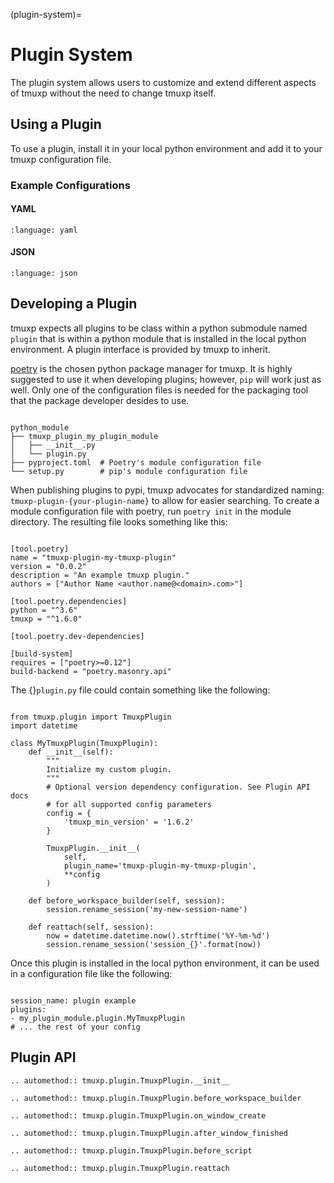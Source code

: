 (plugin-system)=

# Plugin System

The plugin system allows users to customize and extend different aspects of
tmuxp without the need to change tmuxp itself.

## Using a Plugin

To use a plugin, install it in your local python environment and add it to
your tmuxp configuration file.

### Example Configurations

#### YAML

```{literalinclude} ../examples/plugin-system.yaml
:language: yaml

```

#### JSON

```{literalinclude} ../examples/plugin-system.json
:language: json

```

[poetry]: https://python-poetry.org/

## Developing a Plugin

tmuxp expects all plugins to be class within a python submodule named
`plugin` that is within a python module that is installed in the local
python environment. A plugin interface is provided by tmuxp to inherit.

[poetry][poetry] is the chosen python package manager for tmuxp. It is highly
suggested to use it when developing plugins; however, `pip` will work
just as well. Only one of the configuration files is needed for the packaging
tool that the package developer desides to use.

```console

python_module
├── tmuxp_plugin_my_plugin_module
│   ├── __init__.py
│   └── plugin.py
├── pyproject.toml  # Poetry's module configuration file
└── setup.py        # pip's module configuration file

```

When publishing plugins to pypi, tmuxp advocates for standardized naming:
`tmuxp-plugin-{your-plugin-name}` to allow for easier searching. To create a
module configuration file with poetry, run `poetry init` in the module
directory. The resulting file looks something like this:

```{code-block} toml

[tool.poetry]
name = "tmuxp-plugin-my-tmuxp-plugin"
version = "0.0.2"
description = "An example tmuxp plugin."
authors = ["Author Name <author.name@<domain>.com>"]

[tool.poetry.dependencies]
python = "^3.6"
tmuxp = "^1.6.0"

[tool.poetry.dev-dependencies]

[build-system]
requires = ["poetry>=0.12"]
build-backend = "poetry.masonry.api"

```

The {}`plugin.py` file could contain something like the following:

```{code-block} python

from tmuxp.plugin import TmuxpPlugin
import datetime

class MyTmuxpPlugin(TmuxpPlugin):
    def __init__(self):
        """
        Initialize my custom plugin.
        """
        # Optional version dependency configuration. See Plugin API docs
        # for all supported config parameters
        config = {
            'tmuxp_min_version' = '1.6.2'
        }

        TmuxpPlugin.__init__(
            self,
            plugin_name='tmuxp-plugin-my-tmuxp-plugin',
            **config
        )

    def before_workspace_builder(self, session):
        session.rename_session('my-new-session-name')

    def reattach(self, session):
        now = datetime.datetime.now().strftime('%Y-%m-%d')
        session.rename_session('session_{}'.format(now))

```

Once this plugin is installed in the local python environment, it can be used
in a configuration file like the following:

```{code-block} yaml

session_name: plugin example
plugins:
- my_plugin_module.plugin.MyTmuxpPlugin
# ... the rest of your config

```

## Plugin API

```{eval-rst}
.. automethod:: tmuxp.plugin.TmuxpPlugin.__init__
```

```{eval-rst}
.. automethod:: tmuxp.plugin.TmuxpPlugin.before_workspace_builder
```

```{eval-rst}
.. automethod:: tmuxp.plugin.TmuxpPlugin.on_window_create
```

```{eval-rst}
.. automethod:: tmuxp.plugin.TmuxpPlugin.after_window_finished
```

```{eval-rst}
.. automethod:: tmuxp.plugin.TmuxpPlugin.before_script
```

```{eval-rst}
.. automethod:: tmuxp.plugin.TmuxpPlugin.reattach
```
